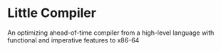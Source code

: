 # Little Compiler
An optimizing ahead-of-time compiler from a high-level language with functional and imperative features to x86-64

